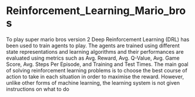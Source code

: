 # Reinforcement_Learning_Mario_bros

To play
super mario bros version 2 Deep Reinforcement Learning (DRL) has
been used to train agents to play. The agents are trained using
different state representations and learning algorithms and their
performances are evaluated using metrics such as Avg. Reward,
Avg. Q-Value, Avg. Game Score, Avg. Steps Per Episode, and
Training and Test Times. The main goal of solving reinforcement
learning problems is to choose the best course of action to take
in each situation in order to maximise the reward. However,
unlike other forms of machine learning, the learning system
is not given instructions on what to do
